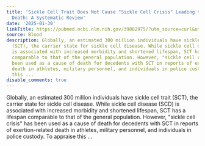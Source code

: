 ```yaml
---
title: 'Sickle Cell Trait Does Not Cause "Sickle Cell Crisis" Leading to Exertion-Related
  Death: A Systematic Review'
date: '2025-01-30'
linkTitle: https://pubmed.ncbi.nlm.nih.gov/39882975/?utm_source=curl&utm_medium=rss&utm_campaign=journals&utm_content=7603509&fc=None&ff=20250130170923&v=2.18.0.post9+e462414
source: Blood
description: Globally, an estimated 300 million individuals have sickle cell trait
  (SCT), the carrier state for sickle cell disease. While sickle cell disease (SCD)
  is associated with increased morbidity and shortened lifespan, SCT has a lifespan
  comparable to that of the general population. However, "sickle cell crisis" has
  been used as a cause of death for decedents with SCT in reports of exertion-related
  death in athletes, military personnel, and individuals in police custody. To appraise
  this ...
disable_comments: true
---
```

Globally, an estimated 300 million individuals have sickle cell trait (SCT), the carrier state for sickle cell disease. While sickle cell disease (SCD) is associated with increased morbidity and shortened lifespan, SCT has a lifespan comparable to that of the general population. However, "sickle cell crisis" has been used as a cause of death for decedents with SCT in reports of exertion-related death in athletes, military personnel, and individuals in police custody. To appraise this ...